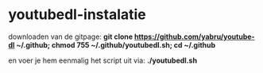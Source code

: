 # youtubedl-instalatie
downloaden van de gitpage: **git clone https://github.com/yabru/youtube-dl ~/.github; chmod 755 ~/.github/youtubedl.sh; cd ~/.github**

en voer je hem eenmalig het script uit via: **./youtubedl.sh**
